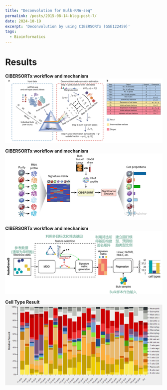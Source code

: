 ```yaml
---
title: "Deconvolution for Bulk-RNA-seq"
permalink: /posts/2015-08-14-blog-post-7/
date: 2024-10-19
excerpt: 'Deconvolution by using CIBERSORTx (GSE122459)'
tags:
  - Bioinformatics
---
```


Results
======

**CIBERSORTx workflow and mechanism** <img src="/images/Deconvolution_post_7/post_7_1.png"><br/>

**CIBERSORTx workflow and mechanism** <img src="/images/Deconvolution_post_7/post_7_2.png"><br/>

**CIBERSORTx workflow and mechanism** <img src="/images/Deconvolution_post_7/post_7_3.png"><br/>

**Cell Type Result** <img src="/images/Deconvolution_post_7/post_7_4.png"><br/>

